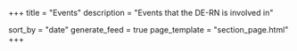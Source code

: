 +++
title = "Events"
description = "Events that the DE-RN is involved in"

sort_by = "date"
generate_feed = true
page_template = "section_page.html"
+++
